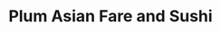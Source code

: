 ---
layout: place
title: "Plum Asian Fare and Sushi"
permalink: /ohio/avon-lake/plum-asian-fare-and-sushi.html
stateAbbr: OH
stateName: Ohio
cityName: Avon Lake
seo:
  name: "Plum Asian Fare and Sushi"
  type: Restaurant
  links: https://www.plumasianfaresushi.com/
description: "Plum Asian Fare and Sushi serves delicious sushi in Avon Lake, Ohio. Try fresh Japanese dishes for a great dining experience. Available for takeout, delivery, lunch, and dinner."
place_id: ChIJYZgos7GPMIgRN6YVF5DmGhs
photos:
  - name: >-
      places/ChIJYZgos7GPMIgRN6YVF5DmGhs/photos/AeeoHcIeyeUHXuAKUHOVRBy4j9DR_Ffdzj-nAjNN-ZwB39iqge3QMKdUnEjVVvHYZV2wnmkRV0qnwgntWe7v7Kf7Uf30ZfEPBr665RavieXziCizm4dTJIMS1I0DBmz-07OQp9Yq-YbVBhdqriU3cZ6OSBeCxyYspX7tF5SYWwzEJTpnc5xb-QzzWB-3KRwnrlnyrBlSTtmSLYZ7rwk-Na2Q_e_Werq_uZYnDx8OA-fe6FrCH9J4YmzXyd6Av1Sqy_D-qBhxFlZLKBqROgXuhk8uHISsvlxU9AkTovF8dBajAC3iXTB47htTyQjXUCZsHxXVvAqYY_WuiKqCjWufrdejJwhLpa8TU8byBjyBCtSDl95Hzhrbz2kdsQCPycLJ2i5WmlM0tfht91-ey1az3dyLMYMRgvWRmBNqdiKH3rIHLjdQtg
    widthPx: 4032
    heightPx: 3024
    authorAttributions:
      - displayName: Dan Fial
        uri: https://maps.google.com/maps/contrib/109099432156659987469
        photoUri: >-
          https://lh3.googleusercontent.com/a/ACg8ocL6vLQWKAEeyWzq5oBoEKegLyqgDinSgC8pj42eHEjli1dhEg=s100-p-k-no-mo
    flagContentUri: >-
      https://www.google.com/local/imagery/report/?cb_client=maps_api_places.places_api&image_key=!1e10!2sCIHM0ogKEICAgICu6YzlKA&hl=en-US
    googleMapsUri: >-
      https://www.google.com/maps/place//data=!3m4!1e2!3m2!1sCIHM0ogKEICAgICu6YzlKA!2e10!4m2!3m1!1s0x88308fb1b3289861:0x1b1ae6901715a637
  - name: >-
      places/ChIJYZgos7GPMIgRN6YVF5DmGhs/photos/AeeoHcKiQ7-1UUrOYNI8dQ5g5aIh58gFWaqnhDMPDkqx9qAEw1spm72SI6Ab94e72JvySNCxQSQylohznUU0Ni_tcGofKL1pIy3TwRjBed7zm_s3-sRrvXk4XsN2N6yjq__BtU4k-QLpM7DMCHuX6OlErKGBngaFfe7oPRFFhFab4yGd7k6csP8_aaxKXMnEH7SKI7JhZWny2cf1XYSNd1BuGQLtiSWUP-JO72hFHhOBrgUW5-TnK1wkTR9jDMlQpoPhEgvp6h8YV8czsO07qZfLZAuSU_zE0C3z0FvswFxURUgZ4IIjlHRjFGXXJLMXAaQOYsyT1hs51BFM5El7OwNUIqCYTt7BwYzqAwm8k7-4roFMq3Rjyzi8mhD2F4wpi4SjkGUBIzPWIovh9FKHW7nA_bkDZCrMqvzJio_plvWlEVTyoGBW
    widthPx: 3600
    heightPx: 4800
    authorAttributions:
      - displayName: Roland Rollinger
        uri: https://maps.google.com/maps/contrib/111913336627852740982
        photoUri: >-
          https://lh3.googleusercontent.com/a-/ALV-UjXcqYQywQT3QgceCByK3sezcILxKyqiEqaiWacv8MW_qBYIm-Ap=s100-p-k-no-mo
    flagContentUri: >-
      https://www.google.com/local/imagery/report/?cb_client=maps_api_places.places_api&image_key=!1e10!2sCIHM0ogKEICAgIC3uPz2vQE&hl=en-US
    googleMapsUri: >-
      https://www.google.com/maps/place//data=!3m4!1e2!3m2!1sCIHM0ogKEICAgIC3uPz2vQE!2e10!4m2!3m1!1s0x88308fb1b3289861:0x1b1ae6901715a637
  - name: >-
      places/ChIJYZgos7GPMIgRN6YVF5DmGhs/photos/AeeoHcLX2iWaLZbr6pWWY6n-sNuTossyJizmZ-Hu8Czs4al9hFHnJtzhsrl7cVmRLHidpUB0YCgYE3YlD37U4sybligr2Vhm86iq9PE7lHoH-tjrLQyg4_Y8MO0-ZK_rfTi3oEVSOE7UFau-MFk3yTKRqfgz_Wk6lRN2qAVjqvrJDCazZIzaib6ySDCqhVj9KUVjs8iOna4oWS_7o6rbPWATvFeu_dQPCGNfGOW0jadOcbnEIUd_IPnwWZNs_4U6V5-v9AHnwbz94dbIbTBA6qYXHnxCAjF_xH4BjImUMZZZcxvGfMXHcXB3SdOGjijy6SkLR2hYQG8R-W3FlvqsA1XG7JnPmIFsEzGXE4ql47lzUcT9HnO6ZfqNMpDQS_R0p1udRlFs4XvF61HuEPCvwOsvl5zPGPhIPAwFxXRPh9gNX35XFg
    widthPx: 4032
    heightPx: 3024
    authorAttributions:
      - displayName: Ralph Valente
        uri: https://maps.google.com/maps/contrib/115849306691262353755
        photoUri: >-
          https://lh3.googleusercontent.com/a-/ALV-UjW2gaxQWnm16zXaFUyMAUMHzGUCT8AroLJT2bpd3xXJRpP4-pr57A=s100-p-k-no-mo
    flagContentUri: >-
      https://www.google.com/local/imagery/report/?cb_client=maps_api_places.places_api&image_key=!1e10!2sCIHM0ogKEICAgMDA0eqbRg&hl=en-US
    googleMapsUri: >-
      https://www.google.com/maps/place//data=!3m4!1e2!3m2!1sCIHM0ogKEICAgMDA0eqbRg!2e10!4m2!3m1!1s0x88308fb1b3289861:0x1b1ae6901715a637
  - name: >-
      places/ChIJYZgos7GPMIgRN6YVF5DmGhs/photos/AeeoHcJGG-6HFpxDZbIayDhB-rAQbpnbSJGPipRzuaYsBvVoiNnnBtfUoq6WGUtDXc4MF8tc9Zg_9xvoSgj7AZ4LOw06sSN8-pI3Qf7l-vdZtpUcgdPlonzkgcAdp7DJ9ef8IQPU5Tye7lW48ZzKETms-8Z3_H87g_kNUsgyAcbDeda4R45oK3Jy93_oc9_4L0NXWZKzyl2cmk6DTc3a4VMluI5rmT2gITEKl_M-nz2B3MJmJ93Ca4PFyuZBBpWq5E4in6009vuEskKfbNjd2LLCe4TzkaPU1sio8I6UUNxyiz99Ei2la-bXSZHIa7VsuESZkdHw5oarDvIV5CljU8kJMUdm_iIkih2GC6ZssQBfQmx6LuME6D4iAlK_L3vdzrxINpyiUu70sv4EEkt8R0QbhBauCDx4SCDzfoTR2wCiqlVFKQ
    widthPx: 2268
    heightPx: 4032
    authorAttributions:
      - displayName: Yen-Chun Chen
        uri: https://maps.google.com/maps/contrib/107260913832472880801
        photoUri: >-
          https://lh3.googleusercontent.com/a/ACg8ocL-PnlC0NlXKr-DWlTK77Tu8b0qGxxnatDhPYvDKNG8M2K6=s100-p-k-no-mo
    flagContentUri: >-
      https://www.google.com/local/imagery/report/?cb_client=maps_api_places.places_api&image_key=!1e10!2sCIHM0ogKEICAgICb9rSyfw&hl=en-US
    googleMapsUri: >-
      https://www.google.com/maps/place//data=!3m4!1e2!3m2!1sCIHM0ogKEICAgICb9rSyfw!2e10!4m2!3m1!1s0x88308fb1b3289861:0x1b1ae6901715a637
  - name: >-
      places/ChIJYZgos7GPMIgRN6YVF5DmGhs/photos/AeeoHcJxcjlUhX_OgQNDsm38eB1dDu-Y7hwBNFLkNuekXDiozrHHrW1E_lTQJGzR3qOPN-NJDcOs-btH1AnwDrxjFdMbvACtBSN1Uz8BSb6jUAeTYRvDtVcZTTLLoTQW-RwQrCZERLeG0uLb3hAt88wbMCFQe2f9sxEY8wEhATIEVYG7aHdNgZCbMh8i1Ia01jRLhNFTYAzzwwG2qos1QvQibJFF_HgwgpTaskhOhc7CPBlzXztT1g71lqO6EASurBLI_54BBAgDumab3tpcN6qKVJqnQmi6-n_CIZ4ty0CNM_I3ubw8LW5qTQ8_uT8u3T1Yxdy7CiQeAfGsXjKuDTakvTlDm9cNzozsHwUn0BpCpDOHt2s8E1fLJE4YurDIjS2i60CbH_a3Vsm0rJXOiXpw_TN1PyY0aQPHcnDoU8QqTwRdkA
    widthPx: 3600
    heightPx: 4800
    authorAttributions:
      - displayName: Roland Rollinger
        uri: https://maps.google.com/maps/contrib/111913336627852740982
        photoUri: >-
          https://lh3.googleusercontent.com/a-/ALV-UjXcqYQywQT3QgceCByK3sezcILxKyqiEqaiWacv8MW_qBYIm-Ap=s100-p-k-no-mo
    flagContentUri: >-
      https://www.google.com/local/imagery/report/?cb_client=maps_api_places.places_api&image_key=!1e10!2sCIHM0ogKEICAgIC3uPz2PQ&hl=en-US
    googleMapsUri: >-
      https://www.google.com/maps/place//data=!3m4!1e2!3m2!1sCIHM0ogKEICAgIC3uPz2PQ!2e10!4m2!3m1!1s0x88308fb1b3289861:0x1b1ae6901715a637
  - name: >-
      places/ChIJYZgos7GPMIgRN6YVF5DmGhs/photos/AeeoHcLjYzEkNeCLeQQCASS3nZYdBNGZcEqwd4mISYFszW1afdLn5OS28wo1EyXBsvRKSA4TvnAqp6UfKD6PiScLYk-ksolu6_DPbWlbUPkJUI7VCc1ZylyGLPqSvSvwuRq88cktD3r0cdqw6WvRumtGJQPAfmC90MWJ4MakgY5bzPdUFqir6ofKdARhjLfbml6iXzozf-HG-L9O_EvNAgQ5d2y5cdusod-31BUM_W6j9SKbjFFR4Ub-PrEZ033X1HebZ5ODaTGMBuXwQJWqEjyRNDck-A8eLvpZB2OTcelwYmJm08CsoVi_FuXkVE-15ZplmC4v4_yJCgn0v5L2qSyRxd5icUemOgG1q9dsoqtviyvLfgNTZPbtSof3oIFMRMmvoUwyZqx6fik5E5TmQMAotwfh16Mqn1xg1tZMqDQW8eFf72kU
    widthPx: 4032
    heightPx: 3024
    authorAttributions:
      - displayName: Jane L
        uri: https://maps.google.com/maps/contrib/106650018775397615578
        photoUri: >-
          https://lh3.googleusercontent.com/a/ACg8ocLv2irGdAEoQwcsW-ntEgeG0c0fHmEIzUeT7mvvOrVZsgavEw=s100-p-k-no-mo
    flagContentUri: >-
      https://www.google.com/local/imagery/report/?cb_client=maps_api_places.places_api&image_key=!1e10!2sCIHM0ogKEICAgICD6anb7wE&hl=en-US
    googleMapsUri: >-
      https://www.google.com/maps/place//data=!3m4!1e2!3m2!1sCIHM0ogKEICAgICD6anb7wE!2e10!4m2!3m1!1s0x88308fb1b3289861:0x1b1ae6901715a637
  - name: >-
      places/ChIJYZgos7GPMIgRN6YVF5DmGhs/photos/AeeoHcK45lrNsbhaW_-jYDUmn6Og6HieorRTfZRsdkxeKViYdLdIWjE6Fx9U4tniG-INegUaaMEKsW58XEmn_qf1Wsg0jIV7Aue47He56OolBt-RSXn3q0WTvk2Lsq3uie7nsh9F0ikylX2NBxYss2FuwM52Px7PQIdGc__uATrqGNUxOczsxKBxFbloCyrpIqYQgy7T_XRhVfOZPmyWxzOEAn2zcO-vQ0luCNYzjyKNe_WHmf3BNroLijnTYZ4atIzBiF0JTBdKkg8aGLU0IYvPMqozvT5MJ9F-GQUFtEmibQ52PBxtPqr1VMzO45goFpzla2eMaHuyJeQ_KbRkFuxaEJ_TCSIDNX4fFlEMxUdTijlcK8KLsYFRBZ5TIj4_pswxwHP7EG6s6nBN1BEd2RY43v0hx-ArX5nlL6JDii_xZR8
    widthPx: 3024
    heightPx: 4032
    authorAttributions:
      - displayName: Ralph Valente
        uri: https://maps.google.com/maps/contrib/115849306691262353755
        photoUri: >-
          https://lh3.googleusercontent.com/a-/ALV-UjW2gaxQWnm16zXaFUyMAUMHzGUCT8AroLJT2bpd3xXJRpP4-pr57A=s100-p-k-no-mo
    flagContentUri: >-
      https://www.google.com/local/imagery/report/?cb_client=maps_api_places.places_api&image_key=!1e10!2sCIHM0ogKEICAgMDA0efPDQ&hl=en-US
    googleMapsUri: >-
      https://www.google.com/maps/place//data=!3m4!1e2!3m2!1sCIHM0ogKEICAgMDA0efPDQ!2e10!4m2!3m1!1s0x88308fb1b3289861:0x1b1ae6901715a637
  - name: >-
      places/ChIJYZgos7GPMIgRN6YVF5DmGhs/photos/AeeoHcKQtihndqACW2dxbVPGiDJxJOia6g9iYo-AnEV7nyjk-QuEHuNdwGVLWqb2ayIAfM4c1-qNotFSZxln7qaxBROz0SDs2gLkXibOKZLxgM6b8JYZhm-RJ4ssZzJTIn8ZUw5gPOr5XW2M5OowK9JWditf2Jcfneguoxd99z3r9VCvuuYe1ya58vEmOEBuvyNFfpAnAInSua1rjR-CZZxNpEYLS0EnK-shst3e8yUa3NHtYjUCDIrijyyK_V5TJH3AfvHQR2uWC4msgP0U1Ng73fjzMJEKcC1MfOt3P18-EhpbOD4BkixjVOWnAi2CTumbWb-B8tiQ5catsCODguAm6sv7pfESIHqmnTpUCo0x5fSq32SWitG3goT0M0I_lzmc3domEJgKIl1VKmtz0O8uDA1WetYFOvqF2--NdKICivYQYQ
    widthPx: 3024
    heightPx: 4032
    authorAttributions:
      - displayName: Peggy Weber
        uri: https://maps.google.com/maps/contrib/109564749867105851053
        photoUri: >-
          https://lh3.googleusercontent.com/a/ACg8ocJHcYp3aHZseZeDKXCkql87nJ_cMWaDJCTvDc909KmBEkFp=s100-p-k-no-mo
    flagContentUri: >-
      https://www.google.com/local/imagery/report/?cb_client=maps_api_places.places_api&image_key=!1e10!2sCIHM0ogKEICAgIDe3__UcQ&hl=en-US
    googleMapsUri: >-
      https://www.google.com/maps/place//data=!3m4!1e2!3m2!1sCIHM0ogKEICAgIDe3__UcQ!2e10!4m2!3m1!1s0x88308fb1b3289861:0x1b1ae6901715a637
  - name: >-
      places/ChIJYZgos7GPMIgRN6YVF5DmGhs/photos/AeeoHcJ_Jkd4fql-O8BaaCJMg9BGqs6d6x1bFwAJwoimWlKeZsDtgDKZDvMS36zfYHSPUzwLpZxfbn9SS2KFsj1CibVtI1h-lQKWAPauyXsDvhKuPqNH8gSqycVLd0P_yXvUeytK5uhG3A_xFrnVXou6lWSnJ_12bok1-vlvR9GSrEHy32h-lGeNpmrb80wmvNMnQ-vbBNRfRvtpAZrL4B767er9b-QUp8wlcWMkvBiBEVkU0ElYi82nvUIpS_Vpgl1P5eltS4T2rKZVd2gGJLEIDFt-CcYkrc456eSm1FSWrMwOlDtsbArvOO_lAWlsjndy_9cBYPosY8r8-VyZnhGQZg4m0UemGh0A_8xCOfilJ_2hk-5jZflfm80l3p_f_RaPqaI2Jbtw_IUdDb16zWsYm8hy07BiCHtLpqktp1MczgtmBA
    widthPx: 2252
    heightPx: 3524
    authorAttributions:
      - displayName: Kate Schwanitz
        uri: https://maps.google.com/maps/contrib/117762104048669729334
        photoUri: >-
          https://lh3.googleusercontent.com/a-/ALV-UjWPBtKCWewQBfv7yjDK8QEDDlFFbABDWbFg8rXH27tduaULQWm7UQ=s100-p-k-no-mo
    flagContentUri: >-
      https://www.google.com/local/imagery/report/?cb_client=maps_api_places.places_api&image_key=!1e10!2sCIHM0ogKEICAgIDTtcG_JQ&hl=en-US
    googleMapsUri: >-
      https://www.google.com/maps/place//data=!3m4!1e2!3m2!1sCIHM0ogKEICAgIDTtcG_JQ!2e10!4m2!3m1!1s0x88308fb1b3289861:0x1b1ae6901715a637
  - name: >-
      places/ChIJYZgos7GPMIgRN6YVF5DmGhs/photos/AeeoHcLFXNceyKkAY9gy_gBOx-YFO4lW8Jb3g1arEA-rVAI7lpAV4TH2Buub3__FsTRy5SBKfVcqZPJg7A_s0Hr9WvK0W7Yxti8vSgzvwV2jwIeaeJ3beqFH0t1LfuExrhTkwEyJ-B5kZS6mg1JrAtDReDEG8ttBgF1Vv1yg33EMEhOjHlFufVUZaJmHFXUtisyJi2KXCGH-8TL0vcJtEBG6ah1Oqp9Nt3Rc6rpF_zVka6iaZpSaPnwW5-K7X8xQV4iB2Cn3zFbIp6IiA4nCzfxkvbS1InwOAAqOrwXeBrMtyVc0ngSGQ2qpzdJ3oGtLdALqyrpkLfLIeYTQi4CJb0zNi2QGeuyQ938Ba_AD6khupHs7GvvXbWQODkHEnrgKLc6Jsfw_vn-KcOCsqKksmh2dVH8a-tFywbV5HfWIJoElnCHL30V2
    widthPx: 4080
    heightPx: 3072
    authorAttributions:
      - displayName: Reed Fabek
        uri: https://maps.google.com/maps/contrib/102563598000521262503
        photoUri: >-
          https://lh3.googleusercontent.com/a-/ALV-UjWypM-HpddPtsEayRtEHNTHXPPzFrgkloXbAa70YsbLl_hZzvW3=s100-p-k-no-mo
    flagContentUri: >-
      https://www.google.com/local/imagery/report/?cb_client=maps_api_places.places_api&image_key=!1e10!2sCIHM0ogKEICAgIDf5aOHqwE&hl=en-US
    googleMapsUri: >-
      https://www.google.com/maps/place//data=!3m4!1e2!3m2!1sCIHM0ogKEICAgIDf5aOHqwE!2e10!4m2!3m1!1s0x88308fb1b3289861:0x1b1ae6901715a637
address: 32730 Walker Rd C3, Avon Lake, OH 44012, USA
street: 32730 Walker Rd C3
city: Avon Lake
state: OH
zip: '44012'
country: USA
neighborhood: null
latitude: '41.493729'
longitude: '-82.017866'
accessibility_options:
  wheelchairAccessibleParking: true
  wheelchairAccessibleEntrance: true
  wheelchairAccessibleRestroom: true
  wheelchairAccessibleSeating: true
business_status: OPERATIONAL
name: Plum Asian Fare and Sushi
google_maps_links:
  directionsUri: >-
    https://www.google.com/maps/dir//''/data=!4m7!4m6!1m1!4e2!1m2!1m1!1s0x88308fb1b3289861:0x1b1ae6901715a637!3e0
  placeUri: https://maps.google.com/?cid=1953126894955505207
  writeAReviewUri: >-
    https://www.google.com/maps/place//data=!4m3!3m2!1s0x88308fb1b3289861:0x1b1ae6901715a637!12e1
  reviewsUri: >-
    https://www.google.com/maps/place//data=!4m4!3m3!1s0x88308fb1b3289861:0x1b1ae6901715a637!9m1!1b1
  photosUri: >-
    https://www.google.com/maps/place//data=!4m3!3m2!1s0x88308fb1b3289861:0x1b1ae6901715a637!10e5
primary_type: Asian Restaurant
opening_hours:
  regular: null
  current: null
secondary_opening_hours:
  regular:
    weekdayDescriptions: null
    type: null
  current:
    weekdayDescriptions: null
    type: null
phone: (440) 930-2623
price_level: PRICE_LEVEL_MODERATE
price_range: $20 &ndash; $30
rating: '4.6'
rating_count: 0
website: https://www.plumasianfaresushi.com/
reviews:
  - name: >-
      places/ChIJYZgos7GPMIgRN6YVF5DmGhs/reviews/ChdDSUhNMG9nS0VJQ0FnSUR2OW9fT3VRRRAB
    relativePublishTimeDescription: 2 months ago
    rating: 5
    text:
      text: >-
        This restaurant is such a gem. Wonderful restaurant. I don’t normally
        start with the deserts. However they are made from scratch. From a-z
        HOMEMADE!!! All the food is a home run!!!


        Menu is great. I really enjoy this restaurant, I truly feel relaxed.
        Staff are very welcoming.
      languageCode: en
    originalText:
      text: >-
        This restaurant is such a gem. Wonderful restaurant. I don’t normally
        start with the deserts. However they are made from scratch. From a-z
        HOMEMADE!!! All the food is a home run!!!


        Menu is great. I really enjoy this restaurant, I truly feel relaxed.
        Staff are very welcoming.
      languageCode: en
    authorAttribution:
      displayName: Ralph Valente
      uri: https://www.google.com/maps/contrib/115849306691262353755/reviews
      photoUri: >-
        https://lh3.googleusercontent.com/a-/ALV-UjW2gaxQWnm16zXaFUyMAUMHzGUCT8AroLJT2bpd3xXJRpP4-pr57A=s128-c0x00000000-cc-rp-mo-ba6
    publishTime: '2025-02-09T20:56:01.777174Z'
    flagContentUri: >-
      https://www.google.com/local/review/rap/report?postId=ChdDSUhNMG9nS0VJQ0FnSUR2OW9fT3VRRRAB&d=17924085&t=1
    googleMapsUri: >-
      https://www.google.com/maps/reviews/data=!4m6!14m5!1m4!2m3!1sChdDSUhNMG9nS0VJQ0FnSUR2OW9fT3VRRRAB!2m1!1s0x88308fb1b3289861:0x1b1ae6901715a637
  - name: >-
      places/ChIJYZgos7GPMIgRN6YVF5DmGhs/reviews/ChZDSUhNMG9nS0VJQ0FnSUMzdVB6MmJREAE
    relativePublishTimeDescription: 5 months ago
    rating: 5
    text:
      text: >-
        Plum is a hidden gem! From the moment we walked in, the staff made us
        feel right at home. Quality and freshness truly shine through in every
        dish, regardless what you choose.


        We had a couple drinks and tried the Poke bowl, the Scooby Doo roll, and
        the crab rangoons along with some edamame for the little one.


        Each dish was crafted with care and attention to detail. The poke bowl
        was vibrant and packed with fresh ingredients, blending textures and
        flavors beautifully. The Scooby Doo roll was a standout - a perfect
        balance of spice and umami that left us craving more.


        And the crab rangoons? Crispy on the outside, creamy on the inside,
        paired with a home made duck sauce that brought everything together.


        Using fresh, high-quality ingredients makes a noticeable difference.
        Every bite was a delight, and we’ll definitely be back. Highly
        recommended for anyone looking for a top-notch Asian dining experience!
      languageCode: en
    originalText:
      text: >-
        Plum is a hidden gem! From the moment we walked in, the staff made us
        feel right at home. Quality and freshness truly shine through in every
        dish, regardless what you choose.


        We had a couple drinks and tried the Poke bowl, the Scooby Doo roll, and
        the crab rangoons along with some edamame for the little one.


        Each dish was crafted with care and attention to detail. The poke bowl
        was vibrant and packed with fresh ingredients, blending textures and
        flavors beautifully. The Scooby Doo roll was a standout - a perfect
        balance of spice and umami that left us craving more.


        And the crab rangoons? Crispy on the outside, creamy on the inside,
        paired with a home made duck sauce that brought everything together.


        Using fresh, high-quality ingredients makes a noticeable difference.
        Every bite was a delight, and we’ll definitely be back. Highly
        recommended for anyone looking for a top-notch Asian dining experience!
      languageCode: en
    authorAttribution:
      displayName: Roland Rollinger
      uri: https://www.google.com/maps/contrib/111913336627852740982/reviews
      photoUri: >-
        https://lh3.googleusercontent.com/a-/ALV-UjXcqYQywQT3QgceCByK3sezcILxKyqiEqaiWacv8MW_qBYIm-Ap=s128-c0x00000000-cc-rp-mo-ba4
    publishTime: '2024-11-02T16:26:12.353191Z'
    flagContentUri: >-
      https://www.google.com/local/review/rap/report?postId=ChZDSUhNMG9nS0VJQ0FnSUMzdVB6MmJREAE&d=17924085&t=1
    googleMapsUri: >-
      https://www.google.com/maps/reviews/data=!4m6!14m5!1m4!2m3!1sChZDSUhNMG9nS0VJQ0FnSUMzdVB6MmJREAE!2m1!1s0x88308fb1b3289861:0x1b1ae6901715a637
  - name: >-
      places/ChIJYZgos7GPMIgRN6YVF5DmGhs/reviews/ChZDSUhNMG9nS0VJQ0FnSURMOUxld1FBEAE
    relativePublishTimeDescription: 9 months ago
    rating: 5
    text:
      text: >-
        Phenomenal! Staff was very friendly and attentive. Happy hour drinks
        were very reasonably priced and both tasted fantastic. The Sushi and
        Sashimi we tried all tasted fresh and delicious . Beautifully prepared
        and wonderful quality. Saving this restaurant to come back to during
        future travels since we live all the way in NY !
      languageCode: en
    originalText:
      text: >-
        Phenomenal! Staff was very friendly and attentive. Happy hour drinks
        were very reasonably priced and both tasted fantastic. The Sushi and
        Sashimi we tried all tasted fresh and delicious . Beautifully prepared
        and wonderful quality. Saving this restaurant to come back to during
        future travels since we live all the way in NY !
      languageCode: en
    authorAttribution:
      displayName: Kay Paige
      uri: https://www.google.com/maps/contrib/112420544809260165403/reviews
      photoUri: >-
        https://lh3.googleusercontent.com/a-/ALV-UjUoRPOFF8pLpJ7D14qcTWx7DHvwHwzg1hJcEJTVekSkkho8jiZG=s128-c0x00000000-cc-rp-mo-ba3
    publishTime: '2024-06-25T22:03:51.960021Z'
    flagContentUri: >-
      https://www.google.com/local/review/rap/report?postId=ChZDSUhNMG9nS0VJQ0FnSURMOUxld1FBEAE&d=17924085&t=1
    googleMapsUri: >-
      https://www.google.com/maps/reviews/data=!4m6!14m5!1m4!2m3!1sChZDSUhNMG9nS0VJQ0FnSURMOUxld1FBEAE!2m1!1s0x88308fb1b3289861:0x1b1ae6901715a637
  - name: >-
      places/ChIJYZgos7GPMIgRN6YVF5DmGhs/reviews/ChdDSUhNMG9nS0VJQ0FnSUNfaTRtZjR3RRAB
    relativePublishTimeDescription: 2 months ago
    rating: 1
    text:
      text: >-
        I went to Plum for the first time since living in Avon lake for 4 years.
        It was not good at all in my opinion. I got the chicken hibachi , sweet
        potato roll. To start the sushi roll is was just sweet potato fries and
        cucumbers no sauce or anything 5/10. The chicken hibachi was absolutely
        disgusting the chicken breast was super rubbery and it even cut weird
        definitely killed my appetite. The server Rachel was absolutely sweet
        and was very understanding. The service was a 10/10 the food was
        definitely a 1/10. This is again my opinion.
      languageCode: en
    originalText:
      text: >-
        I went to Plum for the first time since living in Avon lake for 4 years.
        It was not good at all in my opinion. I got the chicken hibachi , sweet
        potato roll. To start the sushi roll is was just sweet potato fries and
        cucumbers no sauce or anything 5/10. The chicken hibachi was absolutely
        disgusting the chicken breast was super rubbery and it even cut weird
        definitely killed my appetite. The server Rachel was absolutely sweet
        and was very understanding. The service was a 10/10 the food was
        definitely a 1/10. This is again my opinion.
      languageCode: en
    authorAttribution:
      displayName: Indie Sandhu
      uri: https://www.google.com/maps/contrib/111463294639638049890/reviews
      photoUri: >-
        https://lh3.googleusercontent.com/a/ACg8ocKYK87qVfn9aTRFJS5o8a7qioj8pU4PTt-V2JrbtIMST1DxtQ=s128-c0x00000000-cc-rp-mo-ba2
    publishTime: '2025-01-19T00:23:18.782696Z'
    flagContentUri: >-
      https://www.google.com/local/review/rap/report?postId=ChdDSUhNMG9nS0VJQ0FnSUNfaTRtZjR3RRAB&d=17924085&t=1
    googleMapsUri: >-
      https://www.google.com/maps/reviews/data=!4m6!14m5!1m4!2m3!1sChdDSUhNMG9nS0VJQ0FnSUNfaTRtZjR3RRAB!2m1!1s0x88308fb1b3289861:0x1b1ae6901715a637
  - name: >-
      places/ChIJYZgos7GPMIgRN6YVF5DmGhs/reviews/ChZDSUhNMG9nS0VJQ0FnSUR2OEltWVRREAE
    relativePublishTimeDescription: 3 months ago
    rating: 5
    text:
      text: >-
        Very friendly staff and a cool atmosphere in the restaurant.  Their menu
        is pretty extensive and the dishes are excellent.  Looking forward to
        coming back soon to try some of the other options including the sushi.
      languageCode: en
    originalText:
      text: >-
        Very friendly staff and a cool atmosphere in the restaurant.  Their menu
        is pretty extensive and the dishes are excellent.  Looking forward to
        coming back soon to try some of the other options including the sushi.
      languageCode: en
    authorAttribution:
      displayName: Reed Fabek
      uri: https://www.google.com/maps/contrib/102563598000521262503/reviews
      photoUri: >-
        https://lh3.googleusercontent.com/a-/ALV-UjWypM-HpddPtsEayRtEHNTHXPPzFrgkloXbAa70YsbLl_hZzvW3=s128-c0x00000000-cc-rp-mo-ba6
    publishTime: '2024-12-17T00:27:01.144740Z'
    flagContentUri: >-
      https://www.google.com/local/review/rap/report?postId=ChZDSUhNMG9nS0VJQ0FnSUR2OEltWVRREAE&d=17924085&t=1
    googleMapsUri: >-
      https://www.google.com/maps/reviews/data=!4m6!14m5!1m4!2m3!1sChZDSUhNMG9nS0VJQ0FnSUR2OEltWVRREAE!2m1!1s0x88308fb1b3289861:0x1b1ae6901715a637
parking_options:
  freeParkingLot: true
  freeStreetParking: true
  valetParking: false
payment_options:
  acceptsCreditCards: true
  acceptsDebitCards: true
  acceptsCashOnly: false
  acceptsNfc: true
allow_dogs: null
curbside_pickup: null
delivery: true
dine_in: true
good_for_children: true
good_for_groups: true
good_for_sports: true
live_music: false
menu_for_children: null
outdoor_seating: null
reservable: true
restroom: true
serves_beer: true
serves_breakfast: null
serves_brunch: false
serves_cocktails: true
serves_coffee: null
serves_dinner: true
serves_dessert: true
serves_lunch: true
serves_vegetarian_food: true
serves_wine: true
takeout: true
update_category: essentials
summary: null

---